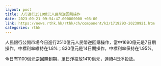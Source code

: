 ```yaml
---
layout: post
title: 人行進行2510億元人民幣逆回購操作
date: 2023-09-21 09:54:47.000000000 +08:00
link: https://news.rthk.hk/rthk/ch/component/k2/1719293-20230921.htm
categories: rthk
---
```


人民銀行公開市場今日進行2510億元人民幣逆回購操作，當中1690億元是7日期操作，中標利率維持在1.8%；820億元是14日期操作，中標利率保持在1.95%。

今日有1100億元逆回購到期，單日淨投放1410億元，連續4日淨投放。
